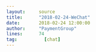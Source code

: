 ```yaml
---
layout:     source 
title:      "2018-02-24-WeChat"
date:       2018-02-24 12:00:00
author:     "PaymentGroup"
lines:      74 
tag:		  [chat]
---
```

